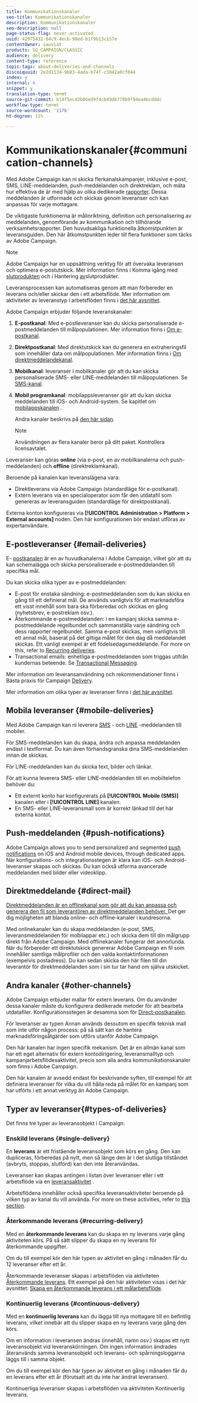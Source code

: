 ```yaml
---
title: Kommunikationskanaler
seo-title: Kommunikationskanaler
description: Kommunikationskanaler
seo-description: null
page-status-flag: never-activated
uuid: 42975431-64c9-4ecb-98ed-b1f9b13c157e
contentOwner: sauviat
products: SG_CAMPAIGN/CLASSIC
audience: delivery
content-type: reference
topic-tags: about-deliveries-and-channels
discoiquuid: 2e2d1134-9b83-4ada-b74f-c3842a0cf044
index: y
internal: n
snippet: y
translation-type: tm+mt
source-git-commit: b14f5ecd2b06ed9f4cb49d8779b9f94ea4bcdddc
workflow-type: tm+mt
source-wordcount: '1176'
ht-degree: 11%

---
```



# Kommunikationskanaler{#communication-channels}

Med Adobe Campaign kan ni skicka flerkanalskampanjer, inklusive e-post, SMS, LINE-meddelanden, push-meddelanden och direktreklam, och mäta hur effektiva de är med hjälp av olika dedikerade [rapporter](../../reporting/using/delivery-reports.md). Dessa meddelanden är utformade och skickas genom leveranser och kan anpassas för varje mottagare.

De viktigaste funktionerna är målinriktning, definition och personalisering av meddelanden, genomförande av kommunikation och tillhörande verksamhetsrapporter. Den huvudsakliga funktionella åtkomstpunkten är leveransguiden. Den här åtkomstpunkten leder till flera funktioner som täcks av Adobe Campaign.

>[!NOTE]
>
>Adobe Campaign har en uppsättning verktyg för att övervaka leveransen och optimera e-postutskick. Mer information finns i Komma igång med [slutprodukten](../../delivery/using/deliverability-key-points.md) och i Hantering [av](../../delivery/using/about-deliverability.md)slutprodukter.

Leveransprocessen kan automatiseras genom att man förbereder en leverans och/eller skickar den i ett arbetsflöde. Mer information om aktiviteter av leveranstyp i arbetsflöden finns i [det här avsnittet](../../workflow/using/about-action-activities.md).

Adobe Campaign erbjuder följande leveranskanaler:

1. **E-postkanal**: Med e-postleveranser kan du skicka personaliserade e-postmeddelanden till målpopulationen. Mer information finns i [Om e-postkanal](../../delivery/using/about-email-channel.md).
1. **Direktpostkanal**: Med direktutskick kan du generera en extraheringsfil som innehåller data om målpopulationen. Mer information finns i [Om direktmeddelandekanal](../../delivery/using/about-direct-mail-channel.md).
1. **Mobilkanal**: leveranser i mobilkanaler gör att du kan skicka personaliserade SMS- eller LINE-meddelanden till målpopulationen. Se [SMS-kanal](../../delivery/using/sms-channel.md).
1. **Mobil programkanal**: mobilappsleveranser gör att du kan skicka meddelanden till iOS- och Android-system. Se kapitlet om [mobilappskanalen](../../delivery/using/about-mobile-app-channel.md) .

   Andra kanaler beskrivs på [den här sidan](../../delivery/using/steps-about-delivery-creation-steps.md#other-channels).

   >[!NOTE]
   >
   >Användningen av flera kanaler beror på ditt paket. Kontrollera licensavtalet.

Leveranser kan göras **online** (via e-post, en av mobilkanalerna och push-meddelanden) och **offline** (direktreklamkanal).

Beroende på kanalen kan leveranslägena vara:

* Direktleverans via Adobe Campaign (standardläge för e-postkanal).
* Extern leverans via en specialoperator som får den utdatafil som genereras av leveransguiden (standardläge för direktpostkanal).

Externa konton konfigureras via **[!UICONTROL Administration > Platform > External accounts]** noden. Den här konfigurationen bör endast utföras av expertanvändare.

## E-postleveranser {#email-deliveries}

E- [postkanalen](../../delivery/using/about-email-channel.md) är en av huvudkanalerna i Adobe Campaign, vilket gör att du kan schemalägga och skicka personaliserade e-postmeddelanden till specifika mål.

Du kan skicka olika typer av e-postmeddelanden:

* E-post för enstaka sändning: e-postmeddelanden som du kan skicka en gång till ett definierat mål. De används vanligtvis för att marknadsföra ett visst innehåll som bara ska förberedas och skickas en gång (nyhetsbrev, e-postreklam osv.).
* Återkommande e-postmeddelanden: i en kampanj skicka samma e-postmeddelande regelbundet och sammanställa varje sändning och dess rapporter regelbundet. Samma e-post skickas, men vanligtvis till ett annat mål, baserat på det giltiga målet för den dag då meddelandet skickas. Ett vanligt exempel är ett födelsedagsmeddelande. For more on this, refer to [Recurring deliveries](../../workflow/using/recurring-delivery.md).
* Transactional emails: enhetliga e-postmeddelanden som triggas utifrån kundernas beteende. Se [Transactional Messaging](../../message-center/using/about-transactional-messaging.md).

Mer information om leveransanvändning och rekommendationer finns i Bästa praxis för Campaign [Delivery](../../delivery/using/delivery-best-practices.md).

Mer information om olika typer av leveranser finns i [det här avsnittet](#types-of-deliveries).

## Mobila leveranser {#mobile-deliveries}

Med Adobe Campaign kan ni leverera [SMS](../../delivery/using/sms-channel.md) - och [LINE](../../delivery/using/line-channel.md) -meddelanden till mobiler.

För SMS-meddelanden kan du skapa, ändra och anpassa meddelanden endast i textformat. Du kan även förhandsgranska dina SMS-meddelanden innan de skickas.

För LINE-meddelanden kan du skicka text, bilder och länkar.

För att kunna leverera SMS- eller LINE-meddelanden till en mobiltelefon behöver du:

* Ett externt konto har konfigurerats på **[!UICONTROL Mobile (SMS)]** kanalen eller i **[!UICONTROL LINE]** kanalen.
* En SMS- eller LINE-leveransmall som är korrekt länkad till det här externa kontot.

## Push-meddelanden {#push-notifications}

Adobe Campaign allows you to send personalized and segmented [push notifications](../../delivery/using/about-mobile-app-channel.md) on iOS and Android mobile devices, through dedicated apps. När konfigurations- och integrationsstegen är klara kan iOS- och Android-leveranser skapas och skickas. Du kan också utforma avancerade meddelanden med bilder eller videoklipp.

## Direktmeddelande {#direct-mail}

[Direktmeddelanden är en offlinekanal som gör att du kan anpassa och generera den fil som leverantören av direktmeddelanden behöver.  ](../../delivery/using/about-direct-mail-channel.md) Det ger dig möjligheten att blanda online- och offline-kanaler i kundresorna.

Med onlinekanaler kan du skapa meddelanden (e-post, SMS, leveransmeddelanden för mobilappar etc.)  och skicka dem till din målgrupp direkt från Adobe Campaign.  Med offlinekanaler fungerar det annorlunda.  När du förbereder ett direktutskick genererar Adobe Campaign en fil som innehåller samtliga målprofiler och den valda kontaktinformationen (exempelvis postadress).  Du kan sedan skicka den här filen till din leverantör för direktmeddelanden som i sin tur tar hand om själva utskicket.

## Andra kanaler {#other-channels}

Adobe Campaign erbjuder mallar för extern leverans. Om du använder dessa kanaler måste du konfigurera dedikerade metoder för att bearbeta utdatafiler. Konfigurationsstegen är desamma som för [Direct-postkanalen](../../delivery/using/about-direct-mail-channel.md).

För leveranser av typen Annan används dessutom en specifik teknisk mall som inte utför någon process: på så sätt kan de hantera marknadsföringsåtgärder som utförs utanför Adobe Campaign.

Den här kanalen har ingen specifik mekanism. Det är en allmän kanal som har ett eget alternativ för extern kontodirigering, leveransmalltyp och kampanjarbetsflödesaktivitet, precis som alla andra kommunikationskanaler som finns i Adobe Campaign.

Den här kanalen är avsedd endast för beskrivande syften, till exempel för att definiera leveranser för vilka du vill hålla reda på målet för en kampanj som har utförts i ett annat verktyg än Adobe Campaign.

## Typer av leveranser{#types-of-deliveries}

Det finns tre typer av leveransobjekt i Campaign:

### Enskild leverans {#single-delivery}

En **leverans** är ett fristående leveransobjekt som körs en gång. Den kan dupliceras, förberedas på nytt, men så länge den är i det slutliga tillståndet (avbryts, stoppas, slutförd) kan den inte återanvändas.

Leveranser kan skapas antingen i listan över leveranser eller i ett arbetsflöde via en [leveransaktivitet](../../workflow/using/delivery.md) .

Arbetsflödena innehåller också specifika leveransaktiviteter beroende på vilken typ av kanal du vill använda. For more on these activities, refer to [this section](../../workflow/using/cross-channel-deliveries.md).

### Återkommande leverans {#recurring-delivery}

Med en **återkommande leverans** kan du skapa en ny leverans varje gång aktiviteten körs. På så sätt slipper du skapa en ny leverans för återkommande uppgifter.

Om du till exempel kör den här typen av aktivitet en gång i månaden får du 12 leveranser efter ett år.

Återkommande leveranser skapas i arbetsflöden via aktiviteten [Återkommande leverans](../../workflow/using/recurring-delivery.md). Ett exempel på den här aktiviteten visas i det här avsnittet: [Skapa en återkommande leverans i ett målarbetsflöde](../../workflow/using/sending-a-birthday-email.md#creating-a-recurring-delivery-in-a-targeting-workflow).

### Kontinuerlig leverans {#continuous-delivery}

Med en **kontinuerlig leverans** kan du lägga till nya mottagare till en befintlig leverans, vilket innebär att du slipper skapa en ny leverans varje gång den körs.

Om en information i leveransen ändras (innehåll, namn osv.) skapas ett nytt leveransobjekt vid leveranskörningen. Om ingen information ändrades återanvänds samma leveransobjekt och leverans- och spårningsloggarna läggs till i samma objekt.

Om du till exempel kör den här typen av aktivitet en gång i månaden får du en leverans efter ett år (förutsatt att du inte har ändrat leveransen).

Kontinuerliga leveranser skapas i arbetsflöden via aktiviteten [](../../workflow/using/continuous-delivery.md)Kontinuerlig leverans.
